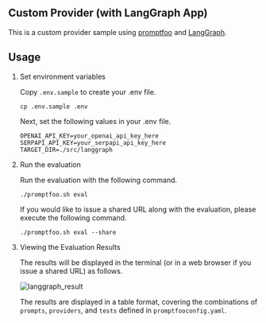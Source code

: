 Custom Provider (with LangGraph App)
---

This is a custom provider sample using [promptfoo](https://www.promptfoo.dev/) and [LangGraph](https://python.langchain.com/docs/langgraph).

## Usage

1. Set environment variables

    Copy `.env.sample` to create your .env file.

    ```shell
    cp .env.sample .env
    ```

    Next, set the following values in your .env file.

    ```
    OPENAI_API_KEY=your_openai_api_key_here
    SERPAPI_API_KEY=your_serpapi_api_key_here
    TARGET_DIR=./src/langgraph
    ```

2. Run the evaluation

    Run the evaluation with the following command.

    ```shell
    ./promptfoo.sh eval
    ```

    If you would like to issue a shared URL along with the evaluation, please execute the following command.

    ```shell
    ./promptfoo.sh eval --share
    ```

3. Viewing the Evaluation Results

    The results will be displayed in the terminal (or in a web browser if you issue a shared URL) as follows.

    ![langgraph_result](https://github.com/hyorimitsu/sample-promptfoo/blob/main/src/simple/langgraph_result.png)

    The results are displayed in a table format, covering the combinations of `prompts`, `providers`, and `tests` defined in `promptfooconfig.yaml`.
